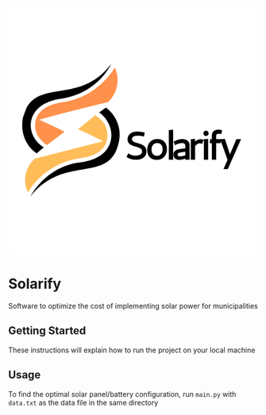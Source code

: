 <img src="solarifyLogo.png" />


# Solarify

Software to optimize the cost of implementing solar power for municipalities

## Getting Started

These instructions will explain how to run the project on your local machine

## Usage

To find the optimal solar panel/battery configuration, run `main.py` with `data.txt` as the data file in the same directory


